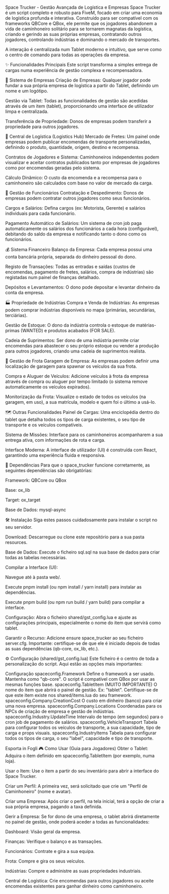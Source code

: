 Space Trucker - Gestão Avançada de Logística e Empresas
Space Trucker é um script completo e robusto para FiveM, focado em criar uma economia de logística profunda e interativa. Construído para ser compatível com os frameworks QBCore e QBox, ele permite que os jogadores abandonem a vida de caminhoneiro solitário para se tornarem magnatas da logística, criando e gerindo as suas próprias empresas, contratando outros jogadores, controlando indústrias e dominando o mercado de transportes.

A interação é centralizada num Tablet moderno e intuitivo, que serve como o centro de comando para todas as operações da empresa.

✨ Funcionalidades Principais
Este script transforma a simples entrega de cargas numa experiência de gestão complexa e recompensadora.

🏢 Sistema de Empresas
Criação de Empresas: Qualquer jogador pode fundar a sua própria empresa de logística a partir do Tablet, definindo um nome e um logótipo.

Gestão via Tablet: Todas as funcionalidades de gestão são acedidas através de um item (tablet), proporcionando uma interface de utilizador limpa e centralizada.

Transferência de Propriedade: Donos de empresas podem transferir a propriedade para outros jogadores.

🚚 Central de Logística (Logistics Hub)
Mercado de Fretes: Um painel onde empresas podem publicar encomendas de transporte personalizadas, definindo o produto, quantidade, origem, destino e recompensa.

Contratos de Jogadores e Sistema: Caminhoneiros independentes podem visualizar e aceitar contratos publicados tanto por empresas de jogadores como por encomendas geradas pelo sistema.

Cálculo Dinâmico: O custo da encomenda e a recompensa para o caminhoneiro são calculados com base no valor de mercado da carga.

👥 Gestão de Funcionários
Contratação e Despedimento: Donos de empresas podem contratar outros jogadores como seus funcionários.

Cargos e Salários: Defina cargos (ex: Motorista, Gerente) e salários individuais para cada funcionário.

Pagamento Automático de Salários: Um sistema de cron job paga automaticamente os salários dos funcionários a cada hora (configurável), debitando do saldo da empresa e notificando tanto o dono como os funcionários.

💰 Sistema Financeiro
Balanço da Empresa: Cada empresa possui uma conta bancária própria, separada do dinheiro pessoal do dono.

Registo de Transações: Todas as entradas e saídas (custos de encomendas, pagamento de fretes, salários, compra de indústrias) são registadas num painel de finanças detalhado.

Depósitos e Levantamentos: O dono pode depositar e levantar dinheiro da conta da empresa.

🏭 Propriedade de Indústrias
Compra e Venda de Indústrias: As empresas podem comprar indústrias disponíveis no mapa (primárias, secundárias, terciárias).

Gestão de Estoque: O dono da indústria controla o estoque de matérias-primas (WANTED) e produtos acabados (FOR SALE).

Cadeia de Suprimentos: Ser dono de uma indústria permite criar encomendas para abastecer o seu próprio estoque ou vender a produção para outros jogadores, criando uma cadeia de suprimentos realista.

🚛 Gestão de Frota
Garagem de Empresa: As empresas podem definir uma localização de garagem para spawnar os veículos da sua frota.

Compra e Aluguer de Veículos: Adicione veículos à frota da empresa através de compra ou aluguer por tempo limitado (o sistema remove automaticamente os veículos expirados).

Monitorização da Frota: Visualize o estado de todos os veículos (na garagem, em uso), a sua matrícula, modelo e quem foi o último a usá-lo.

🗺️ Outras Funcionalidades
Painel de Cargas: Uma enciclopédia dentro do tablet que detalha todos os tipos de carga existentes, o seu tipo de transporte e os veículos compatíveis.

Sistema de Missões: Interface para os caminhoneiros acompanharem a sua entrega ativa, com informações de rota e carga.

Interface Moderna: A interface de utilizador (UI) é construída com React, garantindo uma experiência fluida e responsiva.

🔧 Dependências
Para que o space_trucker funcione corretamente, as seguintes dependências são obrigatórias:

Framework: QBCore ou QBox

Base: ox_lib

Target: ox_target

Base de Dados: mysql-async

🛠️ Instalação
Siga estes passos cuidadosamente para instalar o script no seu servidor.

Download: Descarregue ou clone este repositório para a sua pasta resources.

Base de Dados: Execute o ficheiro sql.sql na sua base de dados para criar todas as tabelas necessárias.

Compilar a Interface (UI):

Navegue até à pasta web/.

Execute pnpm install (ou npm install / yarn install) para instalar as dependências.

Execute pnpm build (ou npm run build / yarn build) para compilar a interface.

Configuração: Abra o ficheiro shared/gst_config.lua e ajuste as configurações principais, especialmente o nome do item que servirá como tablet.

Garantir o Recurso: Adicione ensure space_trucker ao seu ficheiro server.cfg. Importante: certifique-se de que ele é iniciado depois de todas as suas dependências (qb-core, ox_lib, etc.).

⚙️ Configuração (shared/gst_config.lua)
Este ficheiro é o centro de toda a personalização do script. Aqui estão as opções mais importantes:

Configuração
spaceconfig.Framework	Define o framework a ser usado. Mantenha como "qb-core". O script é compatível com QBox por usar as mesmas funções base.
spaceconfig.TabletItem	(MUITO IMPORTANTE) O nome do item que abrirá o painel de gestão. Ex: "tablet". Certifique-se de que este item existe nos shared/items.lua do seu framework.
spaceconfig.Company.CreationCost	O custo em dinheiro (banco) para criar uma nova empresa.
spaceconfig.Company.Locations	Coordenadas para os NPCs de criação de empresa e gestão de indústrias.
spaceconfig.Industry.UpdateTime	Intervalo de tempo (em segundos) para o cron job de pagamento de salários.
spaceconfig.VehicleTransport	Tabela para configurar todos os veículos de transporte, a sua capacidade, tipo de carga e props visuais.
spaceconfig.IndustryItems	Tabela para configurar todos os tipos de carga, o seu "label", capacidade e tipo de transporte.

Esporta in Fogli
🎮 Como Usar (Guia para Jogadores)
Obter o Tablet: Adquira o item definido em spaceconfig.TabletItem (por exemplo, numa loja).

Usar o Item: Use o item a partir do seu inventário para abrir a interface do Space Trucker.

Criar um Perfil: A primeira vez, será solicitado que crie um "Perfil de Caminhoneiro" (nome e avatar).

Criar uma Empresa: Após criar o perfil, na tela inicial, terá a opção de criar a sua própria empresa, pagando a taxa definida.

Gerir a Empresa: Se for dono de uma empresa, o tablet abrirá diretamente no painel de gestão, onde poderá aceder a todas as funcionalidades:

Dashboard: Visão geral da empresa.

Finanças: Verifique o balanço e as transações.

Funcionários: Contrate e gira a sua equipa.

Frota: Compre e gira os seus veículos.

Indústrias: Compre e administre as suas propriedades industriais.

Central de Logística: Crie encomendas para outros jogadores ou aceite encomendas existentes para ganhar dinheiro como caminhoneiro.